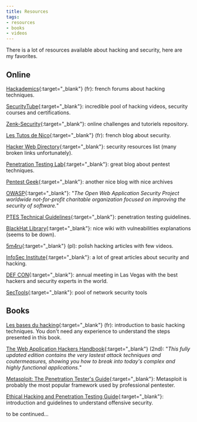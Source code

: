 ```yaml
---
title: Resources
tags:
- resources
- books
- videos
---
```

There is a lot of resources available about hacking and security, here are my favorites.

## Online

[Hackademics](http://hackademics.fr/ "Hackademics"){:target="_blank"} (fr): 
french forums about hacking techniques.

[SecurityTube](http://www.securitytube.net/ "SecurityTube"){:target="_blank"}: 
incredible pool of hacking videos, security courses and certifications.

[Zenk-Security](https://repo.zenk-security.com/ "Zenk-Security"){:target="_blank"}: 
online challenges and tutoriels repository.

[Les Tutos de Nico](http://www.lestutosdenico.com/ "Les Tutos de Nico"){:target="_blank"} (fr): 
french blog about security.

[Hacker Web Directory](http://yehg.net/hwd/?id=r "Hacker Web Directory"){:target="_blank"}: 
security resources list (many broken links unfortunately).

[Penetration Testing Lab](https://pentestlab.wordpress.com/ "Penetration Testing Lab"){:target="_blank"}: 
great blog about pentest techniques.

[Pentest Geek](https://www.pentestgeek.com/ "Pentest Geek"){:target="_blank"}: 
another nice blog with nice archives

[OWASP](https://www.owasp.org/ "Open Web Application Security Project"){:target="_blank"}: 
"_The Open Web Application Security Project worldwide not-for-profit charitable organization focused on improving the security of software._"

<!--more-->

[PTES Technical Guidelines](http://www.pentest-standard.org/index.php/PTES_Technical_Guidelines "PTES Technical Guidelines"){:target="_blank"}: 
penetration testing guidelines.

[BlackHat Library](http://www.blackhatlibrary.net/ "BlackHat Library"){:target="_blank"}: 
nice wiki with vulneabilities explanations (seems to be down).

[5m4ru](http://5m4ru.blogspot.com/ "5m4ru"){:target="_blank"} (pl): 
polish hacking articles with few videos.

[InfoSec Institute](http://resources.infosecinstitute.com/ "InfoSec Institute"){:target="_blank"}: 
a lot of great articles about security and hacking.

[DEF CON](https://www.youtube.com/results?search_query=defcon "DEF CON"){:target="_blank"}: 
annual meeting in Las Vegas with the best hackers and security experts in the world.

[SecTools](http://sectools.org/ "SecTools"){:target="_blank"}: 
pool of network security tools

## Books

[Les bases du hacking](http://www.amazon.com/Les-bases-du-hacking/dp/2744025984 "Les bases du hacking"){:target="_blank"} (fr): 
introduction to basic hacking techniques. You don't need any experience to understand the steps presented in this book.

[The Web Application Hackers Handbook](http://www.amazon.com/Web-Application-Hackers-Handbook-Exploiting/dp/1118026470 "The Web Application Hackers Handbook"){:target="_blank"} (2nd): 
"_This fully updated edition contains the very lastest attack techniques and coutermeasures, showing you how to break into today's complex and highly functional applications._"

[Metasploit: The Penetration Tester's Guide](http://www.amazon.com/Metasploit-Penetration-Testers-David-Kennedy/dp/159327288X "Metasploit: The Penetration Tester's Guide"){:target="_blank"}: 
Metasploit is probably the most popular framework used by professional pentester.

[Ethical Hacking and Penetration Testing Guide](http://www.amazon.com/Ethical-Hacking-Penetration-Testing-Guide/dp/1482231611 "Ethical Hacking and Penetration Testing Guide"){:target="_blank"}: 
introduction and guidelines to understand offensive security.

to be continued...
